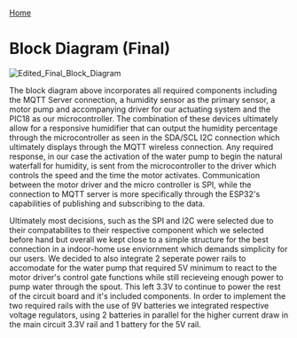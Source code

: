 [Home](/index.md)

# **Block Diagram (Final)**

![Edited_Final_Block_Diagram](https://github.com/Team-309-Hydro-Pro/EGR314-Spring2024-Team309.github.io/assets/84349229/a85e3463-9d2f-4c01-8c1d-73b77b07f876)

The block diagram above incorporates all required components including the MQTT Server connection, a humidity sensor as the primary sensor, a motor pump and accompanying driver for our actuating system and the PIC18 as our microcontroller. The combination of these devices ultimately allow for a responsive humidifier that can output the humidity percentage through the microcontroller as seen in the SDA/SCL I2C connection which ultimately displays through the MQTT wireless connection. Any required response, in our case the activation of the water pump to begin the natural waterfall for humidity, is sent from the microcontroller to the driver which controls the speed and the time the motor activates. Communication between the motor driver and the micro controller is SPI, while the connection to MQTT server is more specifically through the ESP32's capabilities of publishing and subscribing to the data.

Ultimately most decisions, such as the SPI and I2C were selected due to their compatabilites to their respective component which we selected before hand but overall we kept close to a simple structure for the best connection in a indoor-home use enviornment which demands simplicity for our users. We decided to also integrate 2 seperate power rails to accomodate for the water pump that required 5V minimum to react to the motor driver's control gate functions while still recieveing enough power to pump water through the spout.  This left 3.3V to continue to power the rest of the circuit board and it's included components. In order to implement the two required rails with the use of 9V batteries we integrated respective voltage regulators, using 2 batteries in parallel for the higher current draw in the main circuit 3.3V rail and 1 battery for the 5V rail.

